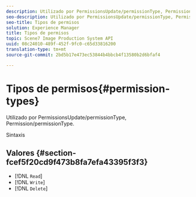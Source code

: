 ```yaml
---
description: Utilizado por PermissionsUpdate/permissionType, Permission/permissionType.
seo-description: Utilizado por PermissionsUpdate/permissionType, Permission/permissionType.
seo-title: Tipos de permisos
solution: Experience Manager
title: Tipos de permisos
topic: Scene7 Image Production System API
uuid: 08c24010-489f-452f-9fc0-c65d33816200
translation-type: tm+mt
source-git-commit: 2bd5b17e473ec53844b4bbcb4f13580b2d6bfaf4

---
```



# Tipos de permisos{#permission-types}

Utilizado por PermissionsUpdate/permissionType, Permission/permissionType.

Sintaxis

## Valores {#section-fcef5f20cd9f473b8fa7efa43395f3f3}

* [!DNL `Read`]
* [!DNL `Write`]
* [!DNL `Delete`]


